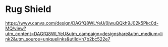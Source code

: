 # Rug Shield

https://www.canva.com/design/DAGfQ8WLYeU/0jwuQQkh9J02k5Pkc0d-MQ/view?utm_content=DAGfQ8WLYeU&utm_campaign=designshare&utm_medium=link2&utm_source=uniquelinks&utlId=h7b2bc522e7

